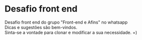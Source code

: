 # Desafio front end
Desafio front end do grupo "Front-end e Afins" no whatsapp <br>
Dicas e sugestões são bem-vindos. <br>
Sinta-se a vontade para clonar e modificar a sua necessidade.
=)
